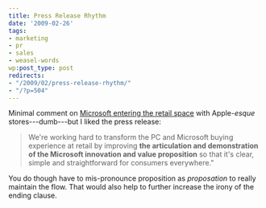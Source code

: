 ```yaml
---
title: Press Release Rhythm
date: '2009-02-26'
tags:
- marketing
- pr
- sales
- weasel-words
wp:post_type: post
redirects:
- "/2009/02/press-release-rhythm/"
- "/?p=504"
---
```


Minimal comment on [Microsoft entering the retail space](http://www.appleinsider.com/articles/09/02/12/microsoft_to_open_new_retail_stores_like_apple.html) with Apple-_esque_ stores---dumb---but I liked the press release:

>

> We're working hard to transform the PC and Microsoft buying experience at retail by improving **the articulation and demonstration of the Microsoft innovation and value proposition** so that it's clear, simple and straightforward for consumers everywhere."

You do though have to mis-pronounce proposition as _proposation_ to really maintain the flow. That would also help to further increase the irony of the ending clause.

